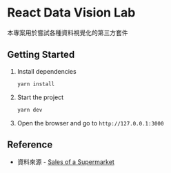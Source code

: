 # React Data Vision Lab
本專案用於嘗試各種資料視覺化的第三方套件

## Getting Started
1. Install dependencies
    ```bash
    yarn install
    ```
2. Start the project
    ```bash
    yarn dev
    ```
3. Open the browser and go to `http://127.0.0.1:3000`

## Reference
- 資料來源 - [Sales of a Supermarket](https://www.kaggle.com/datasets/lovishbansal123/sales-of-a-supermarket)
